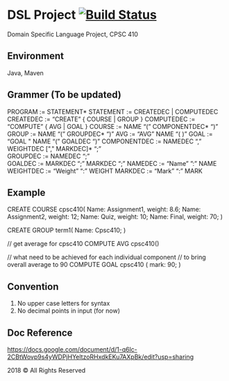 # DSL Project [![Build Status](https://travis-ci.com/jpeng06/CPSC410_DSL.svg?branch=master)](https://travis-ci.com/jpeng06/CPSC410_DSL)
Domain Specific Language Project, CPSC 410

## Environment 
Java, Maven

## Grammer (To be updated)
 
PROGRAM		:= STATEMENT* 
STATEMENT		:= CREATEDEC | COMPUTEDEC 
CREATEDEC		:=  “CREATE” { COURSE | GROUP } 
COMPUTEDEC		:=  “COMPUTE” { AVG | GOAL } 
COURSE 		:= NAME “(” COMPONENTDEC* “)” 
GROUP	 		:= NAME “(” GROUPDEC* “)” 
AVG	 		:= “AVG” NAME “( )” 
GOAL	 		:= “GOAL " NAME “(” GOALDEC “)” 
COMPONENTDEC	:= NAMEDEC “,” WEIGHTDEC ["," MARKDEC]*  “;”  
GROUPDEC		:= NAMEDEC “;”  
GOALDEC		:= MARKDEC “;” MARKDEC “;” 
NAMEDEC		:= “Name” ”:” NAME 
WEIGHTDEC		:= “Weight” “:” WEIGHT 
MARKDEC		:= “Mark” “:” MARK 

## Example

CREATE COURSE cpsc410(
Name: Assignment1, weight: 8.6;
Name: Assignment2, weight: 12;
Name: Quiz, weight: 10;
Name: Final, weight: 70;
)

CREATE GROUP term1(
	Name: Cpsc410;
)

// get average for cpsc410 
COMPUTE AVG cpsc410()
	
// what need to be achieved for each individual component 
// to bring overall average to 90
COMPUTE GOAL cpsc410 (
mark: 90;
)



## Convention 

1. No upper case letters for syntax
2. No decimal points in input (for now)

## Doc Reference
https://docs.google.com/document/d/1-q6lc-2CBtWovp9s4yWDPjHYeltzoRHxdkEKu7AXpBk/edit?usp=sharing



2018 © All Rights Reserved  
